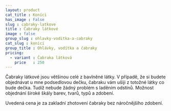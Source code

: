 ```yaml
---
layout: product
cat_title : Koníci
has_image : False
slug : cabraky-latkove
title : Čabraky látkové
image : false
group_slug : ohlavky-voditka-a-cabraky
cat_slug : konici
group_title : Ohlávky, vodítka a čabraky
pricing:
  - variant : Čabraka látková
    price   : 250
---
```


Čabraky látkové jsou většinou celé z bavlněné látky. 
V případě, že si budete objednávat u mne podsedlovou dečku, čabraku vám ušiji z totožné látky co bude dečka. 
Tudíž nebude žádný problém s laděním odstínů. Možnost objednání široké škály barev, tvarů, typů a zdobení. 

Uvedená cena je za zakladní zhotovení čabraky bez náročnějšího zdobení.

